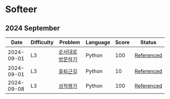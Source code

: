 # Softeer
## 2024 September
| Date | Difficulty | Problem | Language | Score | Status |
| --- | --- | --- | --- | --- | --- |
| 2024-09-01 | L3 | [순서대로 방문하기](https://softeer.ai/practice/6246) | Python | 100 | [Referenced](https://baebalja.tistory.com/618) |
| 2024-09-01 | L3 | [출퇴근길](https://softeer.ai/practice/6248) | Python | 10 | [Referenced](https://papapapa.tistory.com/122) |
| 2024-09-08 | L3 | [성적평가](https://softeer.ai/practice/6250) | Python | 100 | [Referenced](https://stritegdc.tistory.com/353) |